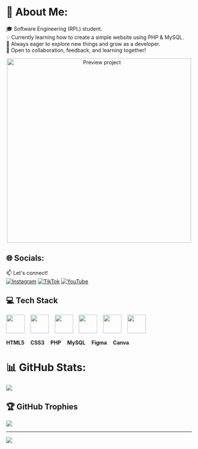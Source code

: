 # 💫 About Me:
🎓 Software Engineering (RPL) student.<br>💡 Currently learning how to create a simple website using PHP & MySQL.<br>🚀 Always eager to explore new things and grow as a developer.<br>🤝 Open to collaboration, feedback, and learning together!

<div align="center">
<img src="https://media.giphy.com/media/v1.Y2lkPTc5MGI3NjExMG02bGdlc3llbDY0Z3VnOXZhcnFsbTE0bXU1b2JpYzZidTNtZ3l5dyZlcD12MV9naWZzX3NlYXJjaCZjdD1n/8zYunr3Hg8XPq/giphy.gif" alt="Preview project" width="500">
</div>



## 🌐 Socials:
📫 Let's connect!  
[![Instagram](https://img.shields.io/badge/-Instagram-E4405F?style=flat&logo=instagram&logoColor=white)](https://instagram.com/r1012345677)
[![TikTok](https://img.shields.io/badge/TikTok-%23000000.svg?logo=TikTok&logoColor=white)](https://tiktok.com/@rez10510)
[![YouTube](https://img.shields.io/badge/-YouTube-FF0000?style=flat&logo=youtube&logoColor=white)](https://youtube.com/@rezasubagja105)


## 💻 Tech Stack

<p align="start">
  <img src="https://cdn.jsdelivr.net/gh/devicons/devicon/icons/html5/html5-original.svg" width="50"/>
  &nbsp;&nbsp;
  <img src="https://cdn.jsdelivr.net/gh/devicons/devicon/icons/css3/css3-original.svg" width="50"/>
  &nbsp;&nbsp;
  <img src="https://cdn.jsdelivr.net/gh/devicons/devicon/icons/php/php-original.svg" width="50"/>
  &nbsp;&nbsp;
  <img src="https://cdn.jsdelivr.net/gh/devicons/devicon/icons/mysql/mysql-original.svg" width="50"/>
  &nbsp;&nbsp;
  <img src="https://cdn.jsdelivr.net/gh/devicons/devicon/icons/figma/figma-original.svg" width="50"/>
  &nbsp;&nbsp;
  <img src="https://cdn.jsdelivr.net/gh/devicons/devicon/icons/canva/canva-original.svg" width="50"/>
</p>

<p align="start">
  <b>HTML5&nbsp;&nbsp;&nbsp;&nbsp; CSS3&nbsp;&nbsp;&nbsp;&nbsp; PHP&nbsp;&nbsp;&nbsp;&nbsp; MySQL&nbsp;&nbsp;&nbsp;&nbsp; Figma&nbsp;&nbsp;&nbsp;&nbsp; Canva</b>
</p>

# 📊 GitHub Stats:
![](https://github-readme-stats.vercel.app/api/top-langs/?username=REZASUBAGJA10&theme=dark&hide_border=false&include_all_commits=false&count_private=false&layout=compact)

## 🏆 GitHub Trophies
![](https://github-profile-trophy.vercel.app/?username=REZASUBAGJA10&theme=radical&no-frame=false&no-bg=true&margin-w=4)

---
[![](https://visitcount.itsvg.in/api?id=REZASUBAGJA10&icon=0&color=0)](https://visitcount.itsvg.in)

<!-- Proudly created with GPRM ( https://gprm.itsvg.in ) -->
